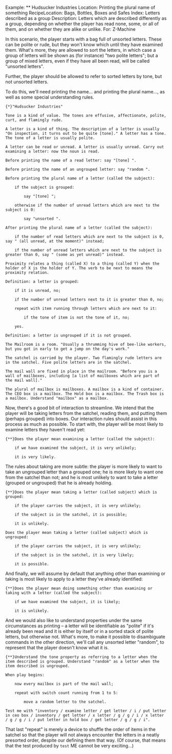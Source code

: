 Example: ** Hudsucker Industries
Location: Printing the plural name of something
RecipeLocation: Bags, Bottles, Boxes and Safes
Index: Letters described as a group
Description: Letters which are described differently as a group, depending on whether the player has read none, some, or all of them, and on whether they are alike or unlike.
For: Z-Machine

  
In this scenario, the player starts with a bag full of unsorted letters. These can be polite or rude, but they won't know which until they have examined them. What's more, they are allowed to sort the letters, in which case a group of letters will be shown as (for instance) "two polite letters"; but a group of mixed letters, even if they have all been read, will be called "unsorted letters".

  
Further, the player should be allowed to refer to sorted letters by tone, but not unsorted letters.

  
To do this, we'll need printing the name... and printing the plural name..., as well as some special understanding rules.

  

``` inform7
{*}"Hudsucker Industries"

Tone is a kind of value. The tones are effusive, affectionate, polite, curt, and flamingly rude.

A letter is a kind of thing. The description of a letter is usually "On inspection, it turns out to be quite [tone]." A letter has a tone. The tone of a letter is usually polite.

A letter can be read or unread. A letter is usually unread. Carry out examining a letter: now the noun is read.

Before printing the name of a read letter: say "[tone] ".

Before printing the name of an ungrouped letter: say "random ".

Before printing the plural name of a letter (called the subject):

	if the subject is grouped:

		say "[tone] ";

	otherwise if the number of unread letters which are next to the subject is 0:

		say "unsorted ".

After printing the plural name of a letter (called the subject):

	if the number of read letters which are next to the subject is 0, say " (all unread, at the moment)" instead;

	if the number of unread letters which are next to the subject is greater than 0, say " (some as yet unread)" instead.

Proximity relates a thing (called X) to a thing (called Y) when the holder of X is the holder of Y. The verb to be next to means the proximity relation.

Definition: a letter is grouped:

	if it is unread, no;

	if the number of unread letters next to it is greater than 0, no;

	repeat with item running through letters which are next to it:

		if the tone of item is not the tone of it, no;

	yes.

Definition: a letter is ungrouped if it is not grouped.

The Mailroom is a room. "Usually a thrumming hive of bee-like workers, but you got in early to get a jump on the day's work."

The satchel is carried by the player. Two flamingly rude letters are in the satchel. Five polite letters are in the satchel.

The mail wall are fixed in place in the mailroom. "Before you is a wall of mailboxes, including [a list of mailboxes which are part of the mail wall]."

The plural of mailbox is mailboxes. A mailbox is a kind of container. The CEO box is a mailbox. The Hold box is a mailbox. The Trash box is a mailbox. Understand "mailbox" as a mailbox.
```

  
Now, there's a good bit of interaction to streamline. We intend that the player will be taking letters from the satchel, reading them, and putting them (perhaps grouped) into boxes. Our interaction rules should assist in this process as much as possible. To start with, the player will be most likely to examine letters they haven't read yet:

  

``` inform7
{**}Does the player mean examining a letter (called the subject):

	if we have examined the subject, it is very unlikely;

	it is very likely.
```

  
The rules about taking are more subtle: the player is more likely to want to take an ungrouped letter than a grouped one; he is more likely to want one from the satchel than not; and he is most unlikely to want to take a letter (grouped or ungrouped) that he is already holding.

  

``` inform7
{**}Does the player mean taking a letter (called subject) which is grouped:

	if the player carries the subject, it is very unlikely;

	if the subject is in the satchel, it is possible;

	it is unlikely.

Does the player mean taking a letter (called subject) which is ungrouped:

	if the player carries the subject, it is very unlikely;

	if the subject is in the satchel, it is very likely;

	it is possible.
```

  
And finally, we will assume by default that anything other than examining or taking is most likely to apply to a letter they've already identified:

  

``` inform7
{**}Does the player mean doing something other than examining or taking with a letter (called the subject):

	if we have examined the subject, it is likely;

	it is unlikely.
```

  
And we would also like to understand properties under the same circumstances as printing – a letter will be identifiable as "polite" if it's already been read and it is either by itself or in a sorted stack of polite letters, but otherwise not. What's more, to make it possible to disambiguate commands in the other direction, we'll call any unsorted letter "random", to represent that the player doesn't know what it is.

  

``` inform7
{**}Understand the tone property as referring to a letter when the item described is grouped. Understand "random" as a letter when the item described is ungrouped.

When play begins:

	now every mailbox is part of the mail wall;

	repeat with switch count running from 1 to 5:

		move a random letter to the satchel.

Test me with "inventory / examine letter / get letter / i / put letter in ceo box / inventory / get letter / x letter / g / g / i / x letter / g / g / i / put letter in hold box / get letter / g / g / i".
```

  
That last "repeat" is merely a device to shuffle the order of items in the satchel so that the player will not always encounter the letters in a neatly presorted order, despite our defining them that way. (Of course, that means that the test produced by ``test`` ME cannot be very exciting...)

